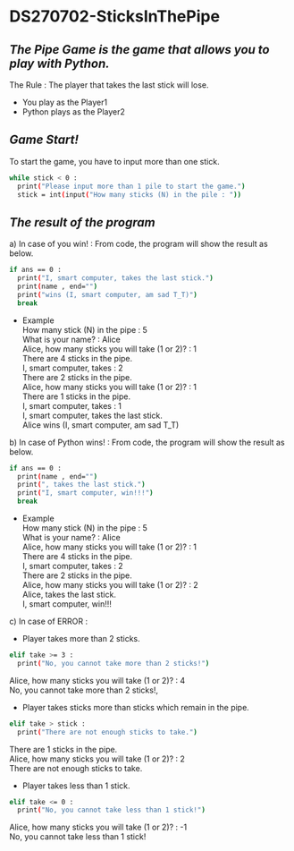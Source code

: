 # DS270702-SticksInThePipe
## _The Pipe Game is the game that allows you to play with Python._
The Rule : The player that takes the last stick will lose.
- You play as the Player1
- Python plays as the Player2

## _Game Start!_
 To start the game, you have to input more than one stick.
```sh
while stick < 0 :
  print("Please input more than 1 pile to start the game.")
  stick = int(input("How many sticks (N) in the pile : "))
```

## _The result of the program_
 a) In case of you win! : From code, the program will show the result as below.

```sh
if ans == 0 :
  print("I, smart computer, takes the last stick.")
  print(name , end="")
  print("wins (I, smart computer, am sad T_T)")
  break
```
- Example<br />
How many stick (N) in the pipe : 5<br />
What is your name? : Alice<br />
Alice, how many sticks you will take (1 or 2)? : 1<br />
There are 4 sticks in the pipe.<br />
I, smart computer, takes : 2<br />
There are 2 sticks in the pipe.<br />
Alice, how many sticks you will take (1 or 2)? : 1<br />
There are 1 sticks in the pipe.<br />
I, smart computer, takes : 1<br />
I, smart computer, takes the last stick.<br />
Alice wins (I, smart computer, am sad T_T)<br />



b) In case of Python wins! : From code, the program will show the result as below.

```sh
if ans == 0 :
  print(name , end="")
  print(", takes the last stick.")
  print("I, smart computer, win!!!")
  break
```
- Example<br />
How many stick (N) in the pipe : 5<br />
What is your name? : Alice<br />
Alice, how many sticks you will take (1 or 2)? : 1<br />
There are 4 sticks in the pipe.<br />
I, smart computer, takes : 2<br />
There are 2 sticks in the pipe.<br />
Alice, how many sticks you will take (1 or 2)? : 2<br />
Alice, takes the last stick.<br />
I, smart computer, win!!!<br />

c) In case of ERROR : 
- Player takes more than 2 sticks.
```sh
elif take >= 3 :
  print("No, you cannot take more than 2 sticks!")
```
Alice, how many sticks you will take (1 or 2)? : 4<br />
No, you cannot take more than 2 sticks!,<br />

- Player takes sticks more than sticks which remain in the pipe.
```sh
elif take > stick :
  print("There are not enough sticks to take.")
```
There are 1 sticks in the pipe.<br />
Alice, how many sticks you will take (1 or 2)? : 2<br />
There are not enough sticks to take.<br />

- Player takes less than 1 stick.
```sh
elif take <= 0 :
  print("No, you cannot take less than 1 stick!")
```
Alice, how many sticks you will take (1 or 2)? : -1<br />
No, you cannot take less than 1 stick!<br />
